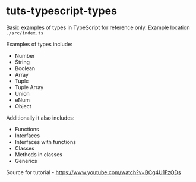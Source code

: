 # tuts-typescript-types

Basic examples of types in TypeScript for reference only.
Example location `./src/index.ts`

Examples of types include:
- Number
- String
- Boolean
- Array
- Tuple
- Tuple Array
- Union
- eNum
- Object

Additionally it also includes:
- Functions
- Interfaces
- Interfaces with functions
- Classes
- Methods in classes
- Generics

Source for tutorial - https://www.youtube.com/watch?v=BCg4U1FzODs
